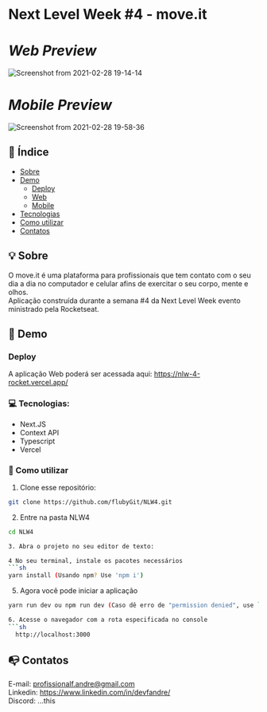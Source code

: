 <br />

# Next Level Week #4 - move.it

# *Web Preview*
![Screenshot from 2021-02-28 19-14-14](https://user-images.githubusercontent.com/49297012/109435426-305ab280-79f9-11eb-82c4-ae5ceda4d8ea.png)


# *Mobile Preview*
![Screenshot from 2021-02-28 19-58-36](https://user-images.githubusercontent.com/49297012/109436704-8af70d00-79ff-11eb-94e2-54418bfe3be2.png)


## :checkered_flag: Índice

* [Sobre](#bulb-sobre)
* [Demo](#iphone-demo)
  * [Deploy](#live)
  * [Web](#web)
  * [Mobile](#mobile)
* [Tecnologias](#computer-tecnologias)
* [Como utilizar](#wrench-como-utilizar)
* [Contatos](#mailbox_with_no_mail-contatos)

## :bulb: Sobre
O move.it é uma plataforma para profissionais que tem contato com o seu dia a dia no computador e celular afins de exercitar o seu corpo, mente e olhos.
<br>
Aplicação construída durante a semana #4 da Next Level Week evento ministrado pela Rocketseat.

## :iphone: Demo

### Deploy

A aplicação Web poderá ser acessada aqui: https://nlw-4-rocket.vercel.app/

### :computer: Tecnologias:
- Next.JS
- Context API
- Typescript
- Vercel

### :wrench: Como utilizar

1. Clone esse repositório:
```sh 
git clone https://github.com/flubyGit/NLW4.git
```

2. Entre na pasta NLW4
```sh
cd NLW4

3. Abra o projeto no seu editor de texto:

4 No seu terminal, instale os pacotes necessários
```sh 
yarn install (Usando npm? Use 'npm i')
``` 
5. Agora você pode iniciar a aplicação
```sh 
yarn run dev ou npm run dev (Caso dê erro de "permission denied", use `sudo yarn start ou npm start`)

6. Acesse o navegador com a rota especificada no console
```sh
  http://localhost:3000
```


## :mailbox_with_no_mail: Contatos
E-mail: profissionalf.andre@gmail.com<br>
Linkedin: https://www.linkedin.com/in/devfandre/<br>
Discord: ...this

   
